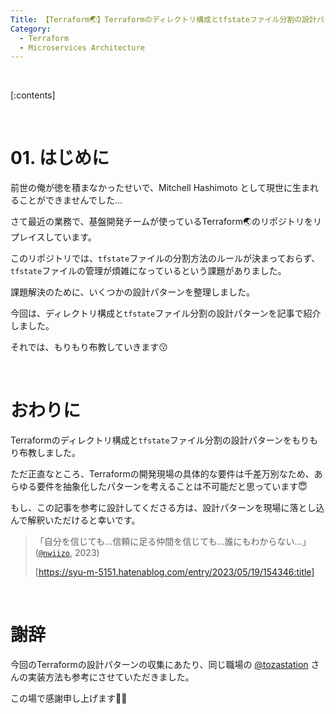 ```yaml
---
Title: 【Terraform🌏】Terraformのディレクトリ構成とtfstateファイル分割の設計パターン
Category:
  - Terraform
  - Microservices Architecture
---
```


<br>

[:contents]

<br>

# 01. はじめに

前世の俺が徳を積まなかったせいで、Mitchell Hashimoto として現世に生まれることができませんでした...

さて最近の業務で、基盤開発チームが使っているTerraform🌏のリポジトリをリプレイスしています。

このリポジトリでは、`tfstate`ファイルの分割方法のルールが決まっておらず、`tfstate`ファイルの管理が煩雑になっているという課題がありました。

課題解決のために、いくつかの設計パターンを整理しました。

今回は、ディレクトリ構成と`tfstate`ファイル分割の設計パターンを記事で紹介しました。

それでは、もりもり布教していきます😗

<br>

# おわりに

Terraformのディレクトリ構成と`tfstate`ファイル分割の設計パターンをもりもり布教しました。

ただ正直なところ、Terraformの開発現場の具体的な要件は千差万別なため、あらゆる要件を抽象化したパターンを考えることは不可能だと思っています😇

もし、この記事を参考に設計してくださる方は、設計パターンを現場に落とし込んで解釈いただけると幸いです。

> 「自分を信じても…信頼に足る仲間を信じても…誰にもわからない…」([`@nwiizo`](https://twitter.com/nwiizo), 2023)
> 
> [https://syu-m-5151.hatenablog.com/entry/2023/05/19/154346:title]

<br>

# 謝辞

今回のTerraformの設計パターンの収集にあたり、同じ職場の [@tozastation](https://twitter.com/tozastation) さんの実装方法も参考にさせていただきました。

この場で感謝申し上げます🙇🏻‍

<br>
